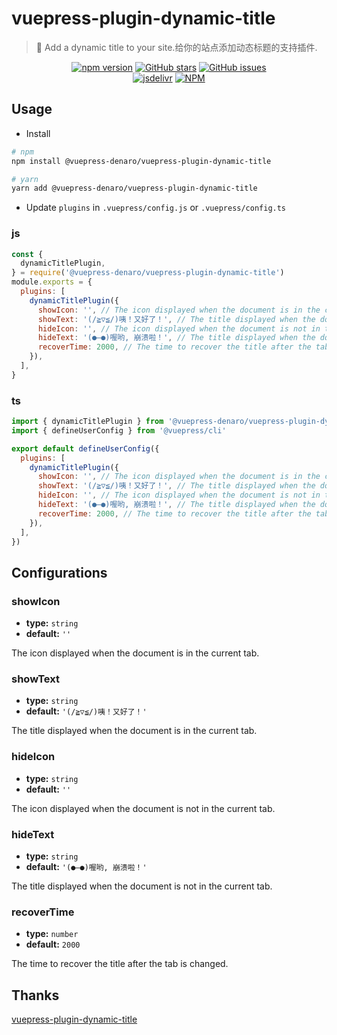 # vuepress-plugin-dynamic-title

> :tada: Add a dynamic title to your site.给你的站点添加动态标题的支持插件.

<p align="center">
  <a href="https://www.npmjs.com/package/@vuepress-denaro/vuepress-plugin-dynamic-title" target="_blank"><img alt="npm version" src="https://img.shields.io/npm/v/@vuepress-denaro/vuepress-plugin-dynamic-title"></a>
  <a href="https://github.com/denaro-org/vuepress-theme-denaro/stargazers" target="_blank"><img alt="GitHub stars" src="https://img.shields.io/github/stars/denaro-org/v-charts2"></a>
  <a href="https://github.com/denaro-org/vuepress-theme-denaro/issues" target="_blank"><img alt="GitHub issues" src="https://img.shields.io/github/issues/denaro-org/v-charts2"></a>
  <br />
  <a href="https://www.jsdelivr.com/package/npm/@vuepress-denaro/vuepress-plugin-dynamic-title" target="_blank"><img alt="jsdelivr" src="https://data.jsdelivr.com/v1/package/npm/@vuepress-denaro/vuepress-plugin-dynamic-title/badge"></a>
  <a href="https://github.com/denaro-org/vuepress-theme-denaro/blob/main/LICENSE" target="_blank"><img alt="NPM" src="https://img.shields.io/npm/l/@vuepress-denaro/vuepress-plugin-dynamic-title"></a>
</p>

## Usage

- Install

```bash
# npm
npm install @vuepress-denaro/vuepress-plugin-dynamic-title

# yarn
yarn add @vuepress-denaro/vuepress-plugin-dynamic-title
```

- Update `plugins` in `.vuepress/config.js` or `.vuepress/config.ts`

### js

```javascript
const {
  dynamicTitlePlugin,
} = require('@vuepress-denaro/vuepress-plugin-dynamic-title')
module.exports = {
  plugins: [
    dynamicTitlePlugin({
      showIcon: '', // The icon displayed when the document is in the current tab.
      showText: '(/≧▽≦/)咦！又好了！', // The title displayed when the document is in the current tab.
      hideIcon: '', // The icon displayed when the document is not in the current tab.
      hideText: '(●—●)喔哟, 崩溃啦！', // The title displayed when the document is not in the current tab.
      recoverTime: 2000, // The time to recover the title after the tab is changed.
    }),
  ],
}
```

### ts

```javascript
import { dynamicTitlePlugin } from '@vuepress-denaro/vuepress-plugin-dynamic-title'
import { defineUserConfig } from '@vuepress/cli'

export default defineUserConfig({
  plugins: [
    dynamicTitlePlugin({
      showIcon: '', // The icon displayed when the document is in the current tab.
      showText: '(/≧▽≦/)咦！又好了！', // The title displayed when the document is in the current tab.
      hideIcon: '', // The icon displayed when the document is not in the current tab.
      hideText: '(●—●)喔哟, 崩溃啦！', // The title displayed when the document is not in the current tab.
      recoverTime: 2000, // The time to recover the title after the tab is changed.
    }),
  ],
})
```

## Configurations

### showIcon

- **type:** `string`
- **default:** `''`

The icon displayed when the document is in the current tab.

### showText

- **type:** `string`
- **default:** `'(/≧▽≦/)咦！又好了！'`

The title displayed when the document is in the current tab.

### hideIcon

- **type:** `string`
- **default:** `''`

The icon displayed when the document is not in the current tab.

### hideText

- **type:** `string`
- **default:** `'(●—●)喔哟, 崩溃啦！'`

The title displayed when the document is not in the current tab.

### recoverTime

- **type:** `number`
- **default:** `2000`

The time to recover the title after the tab is changed.

## Thanks

[vuepress-plugin-dynamic-title](https://github.com/moefyit/vuepress-plugin-dynamic-title)
